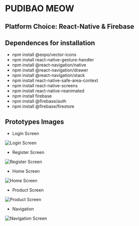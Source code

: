 # PUDIBAO MEOW

## Platform Choice: React-Native & Firebase

## Dependences for installation
* npm install @expo/vector-icons
* npm install react-native-gesture-handler
* npm install @react-navigation/native
* npm install @react-navigation/drawer
* npm install @react-navigation/stack
* npm install react-native-safe-area-context
* npm install react-native-screens
* npm install react-native-reanimated
* npm install firebase
* npm install @firebase/auth
* npm install @firebase/firestore

## Prototypes Images
* Login Screen
<img src = "Images/login.png" alt = "Login Screen">

* Register Screen
<img src = "Images/register.png" alt = "Register Screen">

* Home Screen
<img src = "Images/home.png" alt = "Home Screen">

* Product Screen
<img src = "Images/product.png" alt = "Product Screen">

* Navigation
<img src = "Images/navigation.png" alt = "Navigation Screen">